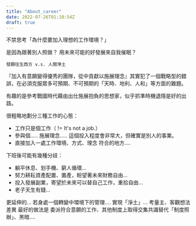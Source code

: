 ```yaml
---
title: "About_career"
date: 2022-07-26T01:10:54Z
draft: true
---
```


不禁思考「為什麼要加入理想的工作環境？」

是因為跟著別人照做？
用未來可能的好發展來自我催眠？

```
發願往生西方 v.s. 人間淨土
```

『加入有意願變得優秀的團隊，從中貢獻以施展理念』其實犯了一個戰略型的錯誤，在必須克服眾多可預期、不可預期的「天時、地利、人和」等方面的難題。

有趣的是參考戰國時代藉由出仕施展抱負的思想家，似乎抓準時機退隱是好的出路。


很粗略地劃分三種工作的心態：
- 工作只是個工作（ != It's not a job.）
- 參與個.....  施展理念.....
  這個投入程度會非常大，但確實是別人的事業。
- 直接加入一處工作環境、方式、理念 符合的地方....


下班後可能有幾種分歧：
- 躺平休息、划手機、窮人循環...
- 努力耕耘資產配置、置產，盼望著未來財務自由...
- 投入發展副業，寄望於未來可以替自己工作，重拾自由...
- 老子天生有錢...

更延伸的...
若身處一個轉變中環境下的管理.... 實現「淨土」...
考量主、客觀想法差異
最好的做法是  委派符合意願的工作、其他制度上取得交集共識替代「制度照辦」、黑暗....
